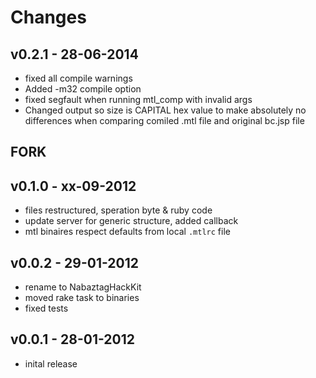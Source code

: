 # Changes

## v0.2.1 - 28-06-2014

  * fixed all compile warnings
  * Added -m32 compile option
  * fixed segfault when running mtl_comp with invalid args
  * Changed output so size is CAPITAL hex value to make absolutely no
    differences when comparing comiled .mtl file and original bc.jsp file

## FORK ##

## v0.1.0 - xx-09-2012

  * files restructured, speration byte & ruby code
  * update server for generic structure, added callback
  * mtl binaires respect defaults from local `.mtlrc` file

## v0.0.2 - 29-01-2012

  * rename to NabaztagHackKit
  * moved rake task to binaries
  * fixed tests

## v0.0.1 - 28-01-2012

  * inital release
